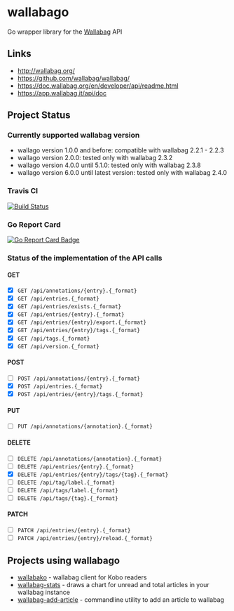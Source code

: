 # wallabago

Go wrapper library for the [Wallabag](https://github.com/wallabag/wallabag/) API


## Links

- http://wallabag.org/
- https://github.com/wallabag/wallabag/
- https://doc.wallabag.org/en/developer/api/readme.html
- https://app.wallabag.it/api/doc


## Project Status

### Currently supported wallabag version

* wallago version 1.0.0 and before: compatible with wallabag 2.2.1 - 2.2.3
* wallago version 2.0.0: tested only with wallabag 2.3.2
* wallago version 4.0.0 until 5.1.0: tested only with wallabag 2.3.8
* wallago version 6.0.0 until latest version: tested only with wallabag 2.4.0


### Travis CI

[![Build Status](https://travis-ci.org/Strubbl/wallabago.svg?branch=master)](https://travis-ci.org/Strubbl/wallabago)


### Go Report Card

[![Go Report Card Badge](https://goreportcard.com/badge/github.com/Strubbl/wallabago)](https://goreportcard.com/report/github.com/Strubbl/wallabago)


### Status of the implementation of the API calls

#### GET
- [x] `GET /api/annotations/{entry}.{_format}`
- [x] `GET /api/entries.{_format}`
- [x] `GET /api/entries/exists.{_format}`
- [x] `GET /api/entries/{entry}.{_format}`
- [x] `GET /api/entries/{entry}/export.{_format}`
- [x] `GET /api/entries/{entry}/tags.{_format}`
- [x] `GET /api/tags.{_format}`
- [x] `GET /api/version.{_format}`

#### POST
- [ ] `POST /api/annotations/{entry}.{_format}`
- [x] `POST /api/entries.{_format}`
- [x] `POST /api/entries/{entry}/tags.{_format}`

#### PUT
- [ ] `PUT /api/annotations/{annotation}.{_format}`

#### DELETE
- [ ] `DELETE /api/annotations/{annotation}.{_format}`
- [ ] `DELETE /api/entries/{entry}.{_format}`
- [x] `DELETE /api/entries/{entry}/tags/{tag}.{_format}`
- [ ] `DELETE /api/tag/label.{_format}`
- [ ] `DELETE /api/tags/label.{_format}`
- [ ] `DELETE /api/tags/{tag}.{_format}`

#### PATCH
- [ ] `PATCH /api/entries/{entry}.{_format}`
- [ ] `PATCH /api/entries/{entry}/reload.{_format}`

## Projects using wallabago

* [wallabako](https://gitlab.com/anarcat/wallabako) - wallabag client for Kobo readers
* [wallabag-stats](https://gitlab.com/Strubbl/wallabag-stats) - draws a chart for unread and total articles in your wallabag instance
* [wallabag-add-article](https://gitlab.com/Strubbl/wallabag-add-article) - commandline utility to add an article to wallabag
